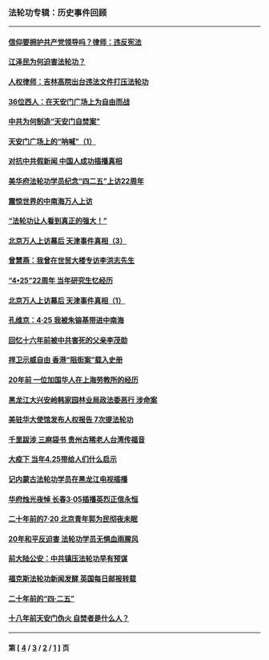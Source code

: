 ### 法轮功专辑：历史事件回顾
---
#### [信仰要拥护共产党领导吗？律师：违反宪法](../../pages/nf5793/n14061325.md?09210430) 
#### [江泽民为何迫害法轮功？](../../pages/nf5793/n13876324.md?09210430) 
#### [人权律师：吉林高院出台违法文件打压法轮功](../../pages/nf5793/n13825665.md?09210430) 
#### [36位西人：在天安门广场上为自由而战](../../pages/nf5793/n13390029.md?09210430) 
#### [中共为何制造“天安门自焚案”](../../pages/nf5793/n13183270.md?09210430) 
#### [天安门广场上的“呐喊”（1）](../../pages/nf5793/n13105277.md?09210430) 
#### [对抗中共假新闻 中国人成功插播真相](../../pages/nf5793/n12910618.md?09210430) 
#### [美华府法轮功学员纪念“四二五”上访22周年](../../pages/nf5793/n12904445.md?09210430) 
#### [震惊世界的中南海万人上访](../../pages/nf5793/n12903976.md?09210430) 
#### [“法轮功让人看到真正的强大！”](../../pages/nf5793/n12903195.md?09210430) 
#### [北京万人上访幕后 天津事件真相（3）](../../pages/nf5793/n12902807.md?09210430) 
#### [曾慧燕：我曾在世贸大楼专访李洪志先生](../../pages/nf5793/n12898729.md?09210430) 
#### [“4•25”22周年 当年研究生忆经历](../../pages/nf5793/n12894152.md?09210430) 
#### [北京万人上访幕后 天津事件真相（1）](../../pages/nf5793/n12885174.md?09210430) 
#### [孔维京：4·25 我被朱镕基带进中南海](../../pages/nf5793/n12864987.md?09210430) 
#### [回忆十六年前被中共害死的父亲李茂勋](../../pages/nf5793/n12880270.md?09210430) 
#### [捍卫示威自由 香港“阻街案”载入史册](../../pages/nf5793/n12811245.md?09210430) 
#### [20年前 一位加国华人在上海劳教所的经历](../../pages/nf5793/n12707932.md?09210430) 
#### [黑龙江大兴安岭韩家园林业局政法委恶行 涉命案](../../pages/nf5793/n12622815.md?09210430) 
#### [美驻华大使馆发布人权报告 7次提法轮功](../../pages/nf5793/n12520541.md?09210430) 
#### [千里跋涉 三麻袋书 贵州古稀老人台湾传福音](../../pages/nf5793/n12198750.md?09210430) 
#### [大疫下 当年4.25带给人们什么启示](../../pages/nf5793/n12058565.md?09210430) 
#### [记内蒙古法轮功学员在黑龙江电视插播](../../pages/nf5793/n11699194.md?09210430) 
#### [华府烛光夜悼 长春3·05插播英烈正信永恒](../../pages/nf5793/n11397432.md?09210430) 
#### [二十年前的7·20 北京青年郭为民彻夜未眠](../../pages/nf5793/n11354195.md?09210430) 
#### [20年和平反迫害 法轮功学员无惧血雨腥风](../../pages/nf5793/n11348279.md?09210430) 
#### [前大陆公安：中共镇压法轮功早有预谋](../../pages/nf5793/n11352168.md?09210430) 
#### [福克斯法轮功新闻发酵  英国每日邮报转载](../../pages/nf5793/n11285952.md?09210430) 
#### [二十年前的“四·二五”](../../pages/nf5793/n11207639.md?09210430) 
#### [十八年前天安门伪火 自焚者是什么人？](../../pages/nf5793/n10996556.md?09210430) 

---
#### 第 [ [4](./4.md?09210430) / [3](./3.md?09210430) / [2](./2.md?09210430) / [1](./1.md?09210430) ] 页
